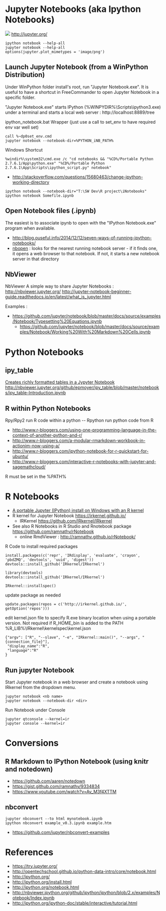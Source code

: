 # Jupyter Notebooks (aka Ipython Notebooks)
![](http://jupyter.org/assets/nav_logo.svg)
http://jupyter.org/

```
ipython notebook --help-all
jupyter notebook --help-all
options(jupyter.plot_mimetypes = 'image/png')
```

## Launch Jupyter Notebook (from a WinPython Distribution)
Under WinPython folder install's root, run "Jupyter Notebook.exe".
It is useful to have a shortcut in FreeCommander to open Jupyter Notebook in a specific folder.

"Jupyter Notebook.exe" starts IPython (%WINPYDIR%\Scripts\ipython3.exe) under a terminal and starts a local web server : http://localhost:8889/tree


ipython_notebook.bat Wrapper (just use a call to set_env to have required env var well set)
```
call %~dp0set_env.cmd
jupyter notebook --notebook-dir=%PYTHON_iNB_PATH%
```

Windows Shortcut
```
%windir%\system32\cmd.exe /c "cd notebooks && "%CD%/Portable Python 2.7.6.1/App\python.exe" "%CD%/Portable Python 2.7.6.1\App\Scripts\ipython_script.py" notebook"
```

- http://stackoverflow.com/questions/15680463/change-ipython-working-directory
```
ipython notebook --notebook-dir="T:\SW Dev\R project\iNotebooks"
ipython notebook Somefile.ipynb
```

## Open Notebook files (.ipynb)
The easiest is to associate ipynb to open with the "IPython Notebook.exe" program when available.

- http://blog.ouseful.info/2014/12/12/seven-ways-of-running-ipython-notebooks/ 
- [nbopen](https://github.com/takluyver/nbopen) : looks for the nearest running notebook server - if it finds one, it opens a web browser to that notebook. If not, it starts a new notebook server in that directory

## NbViewer
NbViewer A simple way to share Jupyter Notebooks : http://nbviewer.jupyter.org/
http://jupyter-notebook-beginner-guide.readthedocs.io/en/latest/what_is_jupyter.html

Examples : 
- https://github.com/jupyter/notebook/blob/master/docs/source/examples/Notebook/Typesetting%20Equations.ipynb
   + https://github.com/jupyter/notebook/blob/master/docs/source/examples/Notebook/Working%20With%20Markdown%20Cells.ipynb

# Python Notebooks

## ipy_table
[Creates richly formatted tables in a Jypyter Notebook](https://pypi.python.org/pypi/ipy_table)
http://nbviewer.jupyter.org/github/epmoyer/ipy_table/blob/master/notebooks/ipy_table-Introduction.ipynb

## R within Python Notebooks
Rpy/Rpy2 run R code within a python -- Rpython run python code from R
- http://www.r-bloggers.com/using-one-programming-language-in-the-context-of-another-python-and-r/
- http://www.r-bloggers.com/a-modular-rmarkdown-workbook-in-actionim-now-using-a/ 
- http://www.r-bloggers.com/ipython-notebook-for-r-quickstart-for-ubuntu/
- http://www.r-bloggers.com/interactive-r-notebooks-with-jupyter-and-sagemathcloud/

R must be set in the %PATH%

# R Notebooks
* [A portable Jupyter (IPython) install on Windows with an R kernel](http://www.walkingrandomly.com/?p=5734)
* R kernel for Jupyter Notebook https://irkernel.github.io/
   * IRKernel https://github.com/IRkernel/IRkernel
* See also R Notebooks in R Studio and Rnotebook package https://github.com/ramnathv/rNotebook
   * online RmdViewer : http://ramnathv.github.io/rNotebook/

R Code to install required packages
```
install.packages(c('repr', 'IRdisplay', 'evaluate', 'crayon', 'pbdZMQ', 'devtools', 'uuid', 'digest'))
devtools::install_github('IRkernel/IRkernel')

library(devtools)
devtools::install_github('IRkernel/IRkernel')

IRkernel::installspec()
```

update package as needed
```
update.packages(repos = c('http://irkernel.github.io/', getOption('repos')))
```
edit kernel.json file to specify R.exe binary location when using a portable version. Not required if R_HOME_bin is added to the PATH
%R_LIB%\IRkernel\kernelspec\kernel.json
```
{"argv": ["R", "--slave", "-e", "IRkernel::main()", "--args", "{connection_file}"],
 "display_name":"R",
 "language":"R"
}
```

## Run jupyter Notebook
Start Jupyter notebook in a web browser and create a notebook using IRkernel from the dropdown menu.
```
jupyter notebook <nb name>
jupyter notebook --notebook-dir <dir>
```

Run Notebook under Console
```
jupyter qtconsole --kernel=ir
jupyter console --kernel=ir
```

# Conversions
## R Markdown to IPython Notebook (using knitr and notedown)
- https://github.com/aaren/notedown
- https://gist.github.com/ramnathv/9334834
- https://www.youtube.com/watch?v=Av_M3f4XTTM  

## nbconvert
```
jupyter nbconvert --to html mynotebook.ipynb
ipython nbconvert example_v0.3.ipynb example.htm
```
- https://github.com/jupyter/nbconvert-examples 

# References
*	https://try.jupyter.org/
*	http://opentechschool.github.io/python-data-intro/core/notebook.html  
*	http://ipython.org/
*	http://ipython.org/install.html
*	http://ipython.org/notebook.html
*	http://nbviewer.ipython.org/github/ipython/ipython/blob/2.x/examples/Notebook/Index.ipynb 
*	http://ipython.org/ipython-doc/stable/interactive/tutorial.html 
